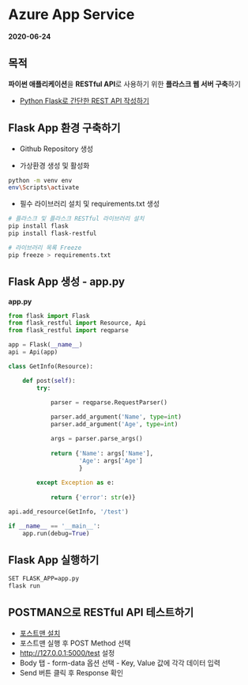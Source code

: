 # Azure App Service

**2020-06-24**

## 목적
**파이썬 애플리케이션**을 **RESTful API**로 사용하기 위한 **플라스크 웹 서버 구축**하기

- [Python Flask로 간단한 REST API 작성하기](https://medium.com/@feedbotstar/python-flask-%EB%A1%9C-%EA%B0%84%EB%8B%A8%ED%95%9C-rest-api-%EC%9E%91%EC%84%B1%ED%95%98%EA%B8%B0-60a29a9ebd8c)


## Flask App 환경 구축하기

- Github Repository 생성

- 가상환경 생성 및 활성화

```bash
python -m venv env
env\Scripts\activate
```

- 필수 라이브러리 설치 및 requirements.txt 생성

```bash
# 플라스크 및 플라스크 RESTful 라이브러리 설치
pip install flask
pip install flask-restful

# 라이브러리 목록 Freeze
pip freeze > requirements.txt
```


## Flask App 생성 - app.py

**app.py**
```python
from flask import Flask
from flask_restful import Resource, Api
from flask_restful import reqparse

app = Flask(__name__)
api = Api(app)

class GetInfo(Resource):

    def post(self):
        try:
            
            parser = reqparse.RequestParser()

            parser.add_argument('Name', type=int)
            parser.add_argument('Age', type=int)

            args = parser.parse_args()
            
            return {'Name': args['Name'],
                    'Age': args['Age']
                    }
        
        except Exception as e:
            
            return {'error': str(e)}

api.add_resource(GetInfo, '/test')

if __name__ == '__main__':
    app.run(debug=True)
```


## Flask App 실행하기
```bash
SET FLASK_APP=app.py
flask run
```


## POSTMAN으로 RESTful API 테스트하기

- [포스트맨 설치](https://www.postman.com/downloads/)
- 포스트맨 실행 후 POST Method 선택
- http://127.0.0.1:5000/test 설정
- Body 탭 - form-data 옵션 선택 - Key, Value 값에 각각 데이터 입력
- Send 버튼 클릭 후 Response 확인
